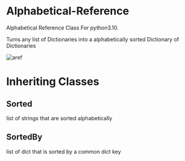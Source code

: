 # Alphabetical-Reference
Alphabetical Reference Class For python3.10. 

Turns any list of Dictionaries into a alphabetically sorted Dictionary of Dictionaries


![aref](https://user-images.githubusercontent.com/108424001/217936023-7087c20f-97ca-4db3-b376-cf5b677349a1.png)

# Inheriting Classes

## Sorted

list of strings that are sorted alphabetically

## SortedBy

list of dict that is sorted by a common dict key


